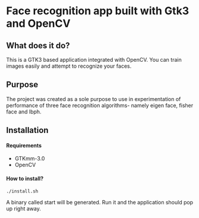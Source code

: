 # Face recognition app built with Gtk3 and OpenCV

## What does it do?
This is a GTK3 based application integrated with OpenCV. You can train images easily and attempt to recognize your faces. 

## Purpose
The project was created as a sole purpose to use in experimentation of performance of three face recognition algorithms- namely eigen face, fisher face and lbph. 

## Installation
#### Requirements
* GTKmm-3.0
* OpenCV

#### How to install?
``` ./install.sh ```

A binary called start will be generated. Run it and the application should pop up right away.
